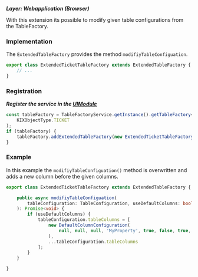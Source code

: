 ***Layer: Webapplication (Browser)***

With this extension its possible to modify given table configurations from the TableFactory.

### Implementation
The `ExtendedTableFactory` provides the method `modifiyTableConfiguation`.
```typescript
export class ExtendedTicketTableFactory extends ExtendedTableFactory {
    // ...
}
```

### Registration
***Register the service in the [UIModule](#init-components)***
```typescript
const tableFactory = TableFactoryService.getInstance().getTableFactory<TicketTableFactory>(
    KIXObjectType.TICKET
);
if (tableFactory) {
    tableFactory.addExtendedTableFactory(new ExtendedTicketTableFactory());
}
```

### Example
In this example the `modifiyTableConfiguation()` method is overwritten and adds a new column before the given columns.
```typescript
export class ExtendedTicketTableFactory extends ExtendedTableFactory {

    public async modifiyTableConfiguation(
        tableConfiguration: TableConfiguration, useDefaultColumns: boolean
    ): Promise<void> {
        if (useDefaultColumns) {
            tableConfiguration.tableColumns = [
                new DefaultColumnConfiguration(
                    null, null, null, 'MyProperty', true, false, true, false, 135, true, true
                ),
                ...tableConfiguration.tableColumns
            ];
        }
    }

}
```